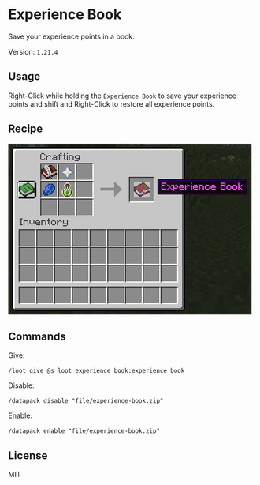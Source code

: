 # Experience Book

Save your experience points in a book.

Version: `1.21.4`

## Usage

Right-Click while holding the `Experience Book` to save your experience points and shift and Right-Click to restore all experience points.

## Recipe

![recipe](https://raw.githubusercontent.com/lullaby6/experience-book-data-pack/refs/heads/main/images/recipe.png)

## Commands

Give:

```mcfunction
/loot give @s loot experience_book:experience_book
```

Disable:

```mcfunction
/datapack disable "file/experience-book.zip"
```

Enable:

```mcfunction
/datapack enable "file/experience-book.zip"
```

## License

MIT